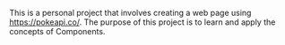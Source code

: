 This is a personal project that involves creating a web page using https://pokeapi.co/. The purpose of this project is to learn and apply the concepts of Components.
